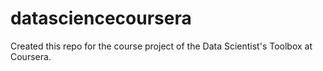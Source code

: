 datasciencecoursera
===================

Created this repo for the course project of the Data Scientist's Toolbox at Coursera.
